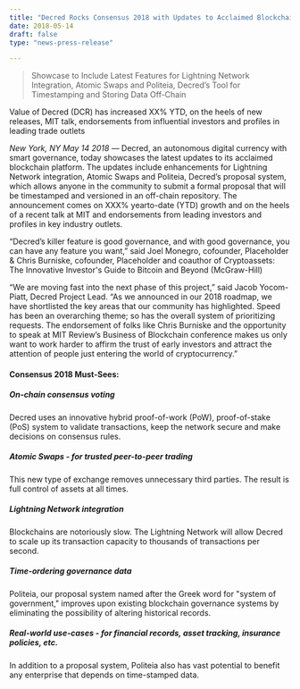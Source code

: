 ```yaml
---
title: "Decred Rocks Consensus 2018 with Updates to Acclaimed Blockchain Governance Platform – Booth #230, May 14-16, NYC"
date: 2018-05-14
draft: false
type: "news-press-release"

---
```



> Showcase to Include Latest Features for Lightning Network Integration, Atomic Swaps and Politeia, Decred’s Tool for Timestamping and Storing Data Off-Chain


Value of Decred (DCR) has increased XX% YTD, on the heels of new releases, MIT talk, endorsements from influential investors and profiles in leading trade outlets

*New York, NY May 14 2018* — Decred, an autonomous digital currency with smart governance, today showcases the latest updates to its acclaimed blockchain platform. The updates include enhancements for Lightning Network integration, Atomic Swaps and Politeia, Decred’s proposal system, which allows anyone in the community to submit a formal proposal that will be timestamped and versioned in an off-chain repository. The announcement comes on XXX% yearto-date (YTD) growth and on the heels of a recent talk at MIT and endorsements from leading investors and profiles in key industry outlets.

“Decred’s killer feature is good governance, and with good governance, you can have any feature you want,” said Joel Monegro, cofounder, Placeholder & Chris Burniske, cofounder, Placeholder and coauthor of Cryptoassets: The Innovative Investor's Guide to Bitcoin and Beyond (McGraw-Hill)

“We are moving fast into the next phase of this project,” said Jacob Yocom-Piatt, Decred Project Lead. “As we announced in our 2018 roadmap, we have shortlisted the key areas that our community has highlighted. Speed has been an overarching theme; so has the overall system of prioritizing requests. The endorsement of folks like Chris Burniske and the opportunity to speak at MIT Review’s Business of Blockchain conference makes us only want to work harder to affirm the trust of early investors and attract the attention of people just entering the world of cryptocurrency.”

#### Consensus 2018 Must-Sees:

##### On-chain consensus voting

Decred uses an innovative hybrid proof-of-work (PoW), proof-of-stake (PoS) system to validate transactions, keep the network secure and make decisions on consensus rules.

##### Atomic Swaps - for trusted peer-to-peer trading

This new type of exchange removes unnecessary third parties. The result is full control of assets at all times.

##### Lightning Network integration

Blockchains are notoriously slow. The Lightning Network will allow Decred to scale up its transaction capacity to thousands of transactions per second.

##### Time-ordering governance data

Politeia, our proposal system named after the Greek word for "system of government," improves upon existing blockchain governance systems by eliminating the possibility of altering historical records.

##### Real-world use-cases - for financial records, asset tracking, insurance policies, etc.

In addition to a proposal system, Politeia also has vast potential to benefit any enterprise that depends on time-stamped data.


